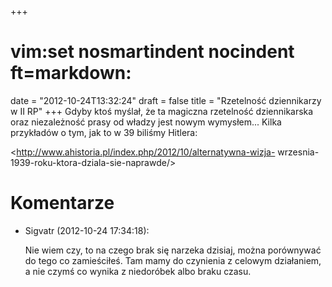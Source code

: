 +++
# vim:set nosmartindent nocindent ft=markdown:
date = "2012-10-24T13:32:24"
draft = false
title = "Rzetelność dziennikarzy w II RP"
+++
Gdyby ktoś myślał, że ta magiczna rzetelność dziennikarska oraz niezależność
prasy od władzy jest nowym wymysłem... Kilka przykładów o tym, jak to w 39
biliśmy Hitlera:

<http://www.ahistoria.pl/index.php/2012/10/alternatywna-wizja-
wrzesnia-1939-roku-ktora-dziala-sie-naprawde/>

# Komentarze

* Sigvatr (2012-10-24 17:34:18): <p>Nie wiem czy, to na czego brak się narzeka
  dzisiaj, można porównywać do tego co zamieściłeś. Tam mamy do czynienia z
  celowym działaniem, a nie czymś co wynika z niedoróbek albo braku czasu.</p>
